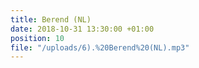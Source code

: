 ```yaml
---
title: Berend (NL)
date: 2018-10-31 13:30:00 +01:00
position: 10
file: "/uploads/6).%20Berend%20(NL).mp3"
---
```


